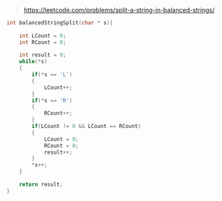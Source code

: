> https://leetcode.com/problems/split-a-string-in-balanced-strings/

``` c
int balancedStringSplit(char * s){
    
    int LCount = 0;
    int RCount = 0;
    
    int result = 0;
    while(*s)
    {
        if(*s == 'L')
        {
            LCount++;
        }
        if(*s == 'R')
        {
            RCount++;
        }
        if(LCount != 0 && LCount == RCount)
        {
            LCount = 0;
            RCount = 0;
            result++;
        }
        *s++;
    }
    
    return result;
}
```